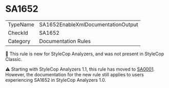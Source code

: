 ﻿# SA1652

<table>
<tr>
  <td>TypeName</td>
  <td>SA1652EnableXmlDocumentationOutput</td>
</tr>
<tr>
  <td>CheckId</td>
  <td>SA1652</td>
</tr>
<tr>
  <td>Category</td>
  <td>Documentation Rules</td>
</tr>
</table>

:memo: This rule is new for StyleCop Analyzers, and was not present in StyleCop Classic.

:warning: Starting with StyleCop Analyzers 1.1, this rule has moved to [SA0001](SA0001.md). However, the documentation
for the new rule still applies to users experiencing SA1652 in StyleCop Analyzers 1.0.
